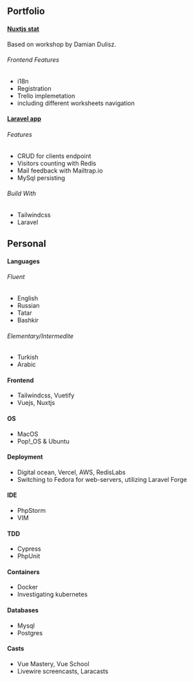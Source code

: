 ## Portfolio
#### [Nuxtjs  stat](https://azamat-li.github.io/Yat/)
Based on workshop by Damian Dulisz.
###### Frontend Features
- i18n
- Registration
- Trello implemetation
- including different worksheets navigation

#### [Laravel app](https://stolyaroff.smartheadteacher.com/main)
###### Features
- CRUD for clients endpoint
- Visitors counting with Redis
- Mail feedback with Mailtrap.io
- MySql persisting

###### Build With
- Tailwindcss
- Laravel

## Personal
#### Languages
###### Fluent
- English
- Russian
- Tatar 
- Bashkir 

###### Elementary/Intermedite
- Turkish
- Arabic

#### Frontend
- Tailwindcss, Vuetify
- Vuejs, Nuxtjs

#### OS
- MacOS 
- Pop!_OS & Ubuntu

#### Deployment
- Digital ocean, Vercel, AWS, RedisLabs
- Switching to Fedora for web-servers, utilizing Laravel Forge

#### IDE
- PhpStorm
- VIM

#### TDD
- Cypress
- PhpUnit

#### Containers
- Docker
- Investigating kubernetes

#### Databases
- Mysql
- Postgres
 
#### Casts
- Vue Mastery, Vue School
- Livewire screencasts, Laracasts 


